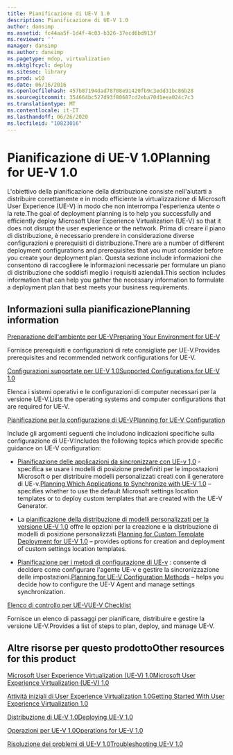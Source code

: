 ```yaml
---
title: Pianificazione di UE-V 1.0
description: Pianificazione di UE-V 1.0
author: dansimp
ms.assetid: fc44aa5f-1d4f-4c03-b326-37ecd6bd913f
ms.reviewer: ''
manager: dansimp
ms.author: dansimp
ms.pagetype: mdop, virtualization
ms.mktglfcycl: deploy
ms.sitesec: library
ms.prod: w10
ms.date: 06/16/2016
ms.openlocfilehash: 457b87194dad78708e91420fb9c3edd31bc86b28
ms.sourcegitcommit: 354664bc527d93f80687cd2eba70d1eea024c7c3
ms.translationtype: MT
ms.contentlocale: it-IT
ms.lasthandoff: 06/26/2020
ms.locfileid: "10823016"
---
```

# <span data-ttu-id="ebb4b-103">Pianificazione di UE-V 1.0</span><span class="sxs-lookup"><span data-stu-id="ebb4b-103">Planning for UE-V 1.0</span></span>


<span data-ttu-id="ebb4b-104">L'obiettivo della pianificazione della distribuzione consiste nell'aiutarti a distribuire correttamente e in modo efficiente la virtualizzazione di Microsoft User Experience (UE-V) in modo che non interrompa l'esperienza utente o la rete.</span><span class="sxs-lookup"><span data-stu-id="ebb4b-104">The goal of deployment planning is to help you successfully and efficiently deploy Microsoft User Experience Virtualization (UE-V) so that it does not disrupt the user experience or the network.</span></span> <span data-ttu-id="ebb4b-105">Prima di creare il piano di distribuzione, è necessario prendere in considerazione diverse configurazioni e prerequisiti di distribuzione.</span><span class="sxs-lookup"><span data-stu-id="ebb4b-105">There are a number of different deployment configurations and prerequisites that you must consider before you create your deployment plan.</span></span> <span data-ttu-id="ebb4b-106">Questa sezione include informazioni che consentono di raccogliere le informazioni necessarie per formulare un piano di distribuzione che soddisfi meglio i requisiti aziendali.</span><span class="sxs-lookup"><span data-stu-id="ebb4b-106">This section includes information that can help you gather the necessary information to formulate a deployment plan that best meets your business requirements.</span></span>

## <span data-ttu-id="ebb4b-107">Informazioni sulla pianificazione</span><span class="sxs-lookup"><span data-stu-id="ebb4b-107">Planning information</span></span>


[<span data-ttu-id="ebb4b-108">Preparazione dell'ambiente per UE-V</span><span class="sxs-lookup"><span data-stu-id="ebb4b-108">Preparing Your Environment for UE-V</span></span>](preparing-your-environment-for-ue-v.md)

<span data-ttu-id="ebb4b-109">Fornisce prerequisiti e configurazioni di rete consigliate per UE-V.</span><span class="sxs-lookup"><span data-stu-id="ebb4b-109">Provides prerequisites and recommended network configurations for UE-V.</span></span>

[<span data-ttu-id="ebb4b-110">Configurazioni supportate per UE-V 1.0</span><span class="sxs-lookup"><span data-stu-id="ebb4b-110">Supported Configurations for UE-V 1.0</span></span>](supported-configurations-for-ue-v-10.md)

<span data-ttu-id="ebb4b-111">Elenca i sistemi operativi e le configurazioni di computer necessari per la versione UE-V.</span><span class="sxs-lookup"><span data-stu-id="ebb4b-111">Lists the operating systems and computer configurations that are required for UE-V.</span></span>

[<span data-ttu-id="ebb4b-112">Pianificazione per la configurazione di UE-V</span><span class="sxs-lookup"><span data-stu-id="ebb4b-112">Planning for UE-V Configuration</span></span>](planning-for-ue-v-configuration.md)

<span data-ttu-id="ebb4b-113">Include gli argomenti seguenti che includono indicazioni specifiche sulla configurazione di UE-V:</span><span class="sxs-lookup"><span data-stu-id="ebb4b-113">Includes the following topics which provide specific guidance on UE-V configuration:</span></span>

-   <span data-ttu-id="ebb4b-114">[Pianificazione delle applicazioni da sincronizzare con UE-v 1,0](planning-which-applications-to-synchronize-with-ue-v-10.md) -specifica se usare i modelli di posizione predefiniti per le impostazioni Microsoft o per distribuire modelli personalizzati creati con il generatore di UE-v.</span><span class="sxs-lookup"><span data-stu-id="ebb4b-114">[Planning Which Applications to Synchronize with UE-V 1.0](planning-which-applications-to-synchronize-with-ue-v-10.md) – specifies whether to use the default Microsoft settings location templates or to deploy custom templates that are created with the UE-V Generator.</span></span>

-   <span data-ttu-id="ebb4b-115">La [pianificazione della distribuzione di modelli personalizzati per la versione UE-V 1,0](planning-for-custom-template-deployment-for-ue-v-10.md) offre le opzioni per la creazione e la distribuzione di modelli di posizione personalizzati.</span><span class="sxs-lookup"><span data-stu-id="ebb4b-115">[Planning for Custom Template Deployment for UE-V 1.0](planning-for-custom-template-deployment-for-ue-v-10.md) – provides options for creation and deployment of custom settings location templates.</span></span>

-   <span data-ttu-id="ebb4b-116">[Pianificazione per i metodi di configurazione di UE-v](planning-for-ue-v-configuration-methods.md) : consente di decidere come configurare l'agente UE-v e gestire la sincronizzazione delle impostazioni.</span><span class="sxs-lookup"><span data-stu-id="ebb4b-116">[Planning for UE-V Configuration Methods](planning-for-ue-v-configuration-methods.md) – helps you decide how to configure the UE-V Agent and manage settings synchronization.</span></span>

[<span data-ttu-id="ebb4b-117">Elenco di controllo per UE-V</span><span class="sxs-lookup"><span data-stu-id="ebb4b-117">UE-V Checklist</span></span>](ue-v-checklist.md)

<span data-ttu-id="ebb4b-118">Fornisce un elenco di passaggi per pianificare, distribuire e gestire la versione UE-V.</span><span class="sxs-lookup"><span data-stu-id="ebb4b-118">Provides a list of steps to plan, deploy, and manage UE-V.</span></span>

## <span data-ttu-id="ebb4b-119">Altre risorse per questo prodotto</span><span class="sxs-lookup"><span data-stu-id="ebb4b-119">Other resources for this product</span></span>


[<span data-ttu-id="ebb4b-120">Microsoft User Experience Virtualization (UE-V) 1.0</span><span class="sxs-lookup"><span data-stu-id="ebb4b-120">Microsoft User Experience Virtualization (UE-V) 1.0</span></span>](index.md)

[<span data-ttu-id="ebb4b-121">Attività iniziali di User Experience Virtualization 1.0</span><span class="sxs-lookup"><span data-stu-id="ebb4b-121">Getting Started With User Experience Virtualization 1.0</span></span>](getting-started-with-user-experience-virtualization-10.md)

[<span data-ttu-id="ebb4b-122">Distribuzione di UE-V 1.0</span><span class="sxs-lookup"><span data-stu-id="ebb4b-122">Deploying UE-V 1.0</span></span>](deploying-ue-v-10.md)

[<span data-ttu-id="ebb4b-123">Operazioni per UE-V 1.0</span><span class="sxs-lookup"><span data-stu-id="ebb4b-123">Operations for UE-V 1.0</span></span>](operations-for-ue-v-10.md)

[<span data-ttu-id="ebb4b-124">Risoluzione dei problemi di UE-V 1.0</span><span class="sxs-lookup"><span data-stu-id="ebb4b-124">Troubleshooting UE-V 1.0</span></span>](troubleshooting-ue-v-10.md)

 

 





